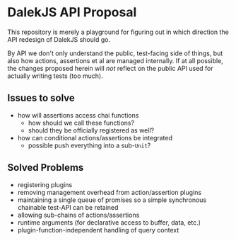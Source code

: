 # DalekJS API Proposal #

This repository is merely a playground for figuring out in which direction the API redesign of DalekJS should go.

By API we don't only understand the public, test-facing side of things, but also how actions, assertions et al are managed internally. If at all possible, the changes proposed herein will *not* reflect on the public API used for actually writing tests (too much).


## Issues to solve ##

* how will assertions access chai functions
  * how should we call these functions?
  * should they be officially registered as well?
* how can conditional actions/assertions be integrated
  * possible push everything into a sub-`Unit`?


## Solved Problems ##

* registering plugins
* removing management overhead from action/assertion plugins
* maintaining a single queue of promises so a simple synchronous chainable test-API can be retained
* allowing sub-chains of actions/assertions
* runtime arguments (for declarative access to buffer, data, etc.)
* plugin-function-independent handling of query context
